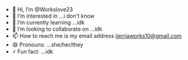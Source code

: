 - 👋 Hi, I’m @Workslove23
- 👀 I’m interested in ...i don't know 
- 🌱 I’m currently learning ...idk
- 💞️ I’m looking to collaborate on ...idk
- 📫 How to reach me is my email address ijerriaworks10@gmail.com
- 😄 Pronouns: ...she/her/they
- ⚡ Fun fact: ...idk

<!---
Workslove23/Workslove23 is a ✨ special ✨ repository because its `README.md` (this file) appears on your GitHub profile.
You can click the Preview link to take a look at your changes.
--->
